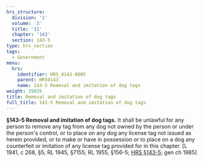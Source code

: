 ```yaml
---
hrs_structure:
  division: '1'
  volume: '3'
  title: '11'
  chapter: '143'
  section: 143-5
type: hrs_section
tags:
  - Government
menu:
  hrs:
    identifier: HRS_0143-0005
    parent: HRS0143
    name: 143-5 Removal and imitation of dog tags
weight: 35035
title: Removal and imitation of dog tags
full_title: 143-5 Removal and imitation of dog tags
---
```

**§143-5 Removal and imitation of dog tags.** It shall be unlawful for any person to remove any tag from any dog not owned by the person or under the person's control, or to place on any dog any license tag not issued as herein provided, or to make or have in possession or to place on a dog any counterfeit or imitation of any license tag provided for in this chapter. [L 1941, c 268, §5; RL 1945, §7155; RL 1955, §156-5; [HRS §143-5](/title-11/chapter-143/section-143-5/); gen ch 1985]
